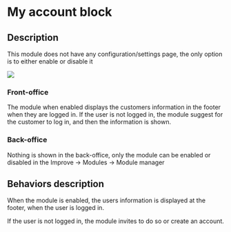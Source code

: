 # My account block

## Description

This module does not have any configuration/settings page, the only option is to either enable or disable it

![](<../../../../../.gitbook/assets/Screenshot 2022-07-05 at 16-56-41 Module manager • test.png>)

### Front-office

The module when enabled displays the customers information in the footer when they are logged in. If the user is not logged in, the module suggest for the customer to log in, and then the information is shown.

### Back-office

Nothing is shown in the back-office, only the module can be enabled or disabled in the Improve -> Modules -> Module manager

## Behaviors description

When the module is enabled, the users information is displayed at the footer, when the user is logged in.

If the user is not logged in, the module invites to do so or create an account.
